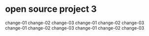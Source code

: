 # open source project 3
change-01
change-02
change-03
change-01
change-02
change-03
change-01
change-02
change-03
change-01
change-02
change-03